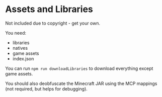 # Assets and Libraries

Not included due to copyright - get your own.

You need:

-   libraries
-   natives
-   game assets
-   index.json

You can run `npm run downloadLibraries` to download everything except game assets.

You should also deobfuscate the Minecraft JAR using the MCP mappings (not required, but helps for debugging).
